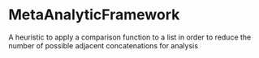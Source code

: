 # MetaAnalyticFramework
A heuristic to apply a comparison function to a list in order to reduce the number of possible adjacent concatenations for analysis 
